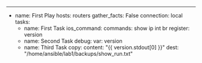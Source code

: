 ---
- name: First Play
  hosts: routers
  gather_facts: False
  connection: local
  tasks:
   - name: First Task
     ios_command:
         commands: show ip int br
     register: version
   - name: Second Task
     debug:
       var: version
   - name: Third Task
     copy:
       content: "{{ version.stdout[0] }}"
       dest: "/home/ansible/lab1/backups/show_run.txt"

